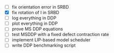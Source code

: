 - [ ] fix orientation error in SRBD
- [x] fix rotation of I in SRBD
- [ ] log everything in DDP
- [ ] plot everything in DDP
- [ ] prove MS DDP equations
- [ ] test MSDDP with a fixed defect contraction rate
- [ ] implement LIP-based model scheduler
- [ ] write DDP benchmarking script

